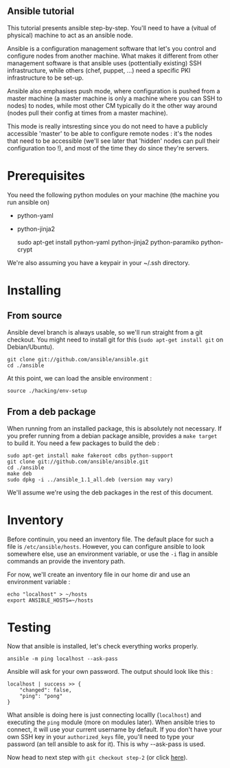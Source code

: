 Ansible tutorial
----------------

This tutorial presents ansible step-by-step. You'll need to have a (vitual of
physical) machine to act as an ansible node.

Ansible is a configuration management software that let's you control and
configure nodes from  another machine. What makes it different from other
management software is that ansible  uses (pottentially existing) SSH
infrastructure, while others (chef, puppet, ...) need a specific PKI
infrastructure  to be set-up.

Ansible also emphasises push mode, where configuration is pushed from a master
machine  (a master machine is only a machine where you can SSH to nodes) to
nodes, while most other CM typically do it the other way around (nodes pull
their config at times from a master machine).

This mode is really intsresting since you do not need to have a publicly
accessible  'master' to be able to configure remote nodes : it's the nodes
that need to be accessible (we'll see later that 'hidden' nodes can pull their
configuration too !), and most of the time they do since they're servers.

# Prerequisites

You need the following python modules on your machine (the machine you run ansible 
on) 
- python-yaml
- python-jinja2

    sudo apt-get install python-yaml python-jinja2 python-paramiko python-crypt

We're also assuming you have a keypair in your ~/.ssh directory.

# Installing

## From source

Ansible devel branch is always usable, so we'll run straight from a git checkout.
You might need to install git for this (`sudo apt-get install git` on Debian/Ubuntu).

    git clone git://github.com/ansible/ansible.git
    cd ./ansible

At this point, we can load the ansible environment :

    source ./hacking/env-setup

## From a deb package

When running from an installed package, this is absolutely not necessary. If
you prefer running from a debian package ansible, provides a `make target` to
build it. You need a few packages to build the deb :

    sudo apt-get install make fakeroot cdbs python-support
    git clone git://github.com/ansible/ansible.git
    cd ./ansible
    make deb
    sudo dpkg -i ../ansible_1.1_all.deb (version may vary)

We'll assume we're using the deb packages in the rest of this document.

# Inventory

Before continuin, you need an inventory file. The default place for such a
file is  `/etc/ansible/hosts`. However, you can configure ansible to look
somewhere else, use an environment variable, or use the `-i` flag in ansible
commands an provide the inventory path.

For now, we'll create an inventory file in our home dir and use an environment
variable :

    echo "localhost" > ~/hosts
    export ANSIBLE_HOSTS=~/hosts

# Testing

Now that ansible is installed, let's check everything works properly.

    ansible -m ping localhost --ask-pass

Ansible will ask for your own password. The output should look like this :

    localhost | success >> {
        "changed": false, 
        "ping": "pong"
    }

What ansible is doing here is just connecting locallly (`localhost`) and
executing  the `ping` module (more on modules later). When ansible tries to
connect, it will use your current username by default. If you don't have your
own SSH key  in your `authorized_keys` file, you'll need to type your password
(an  tell ansible to ask for it). This is why --ask-pass is used.

Now head to next step with `git checkout step-2` (or click
[here](https://github.com/leucos/ansible-tuto/tree/step-2)).


